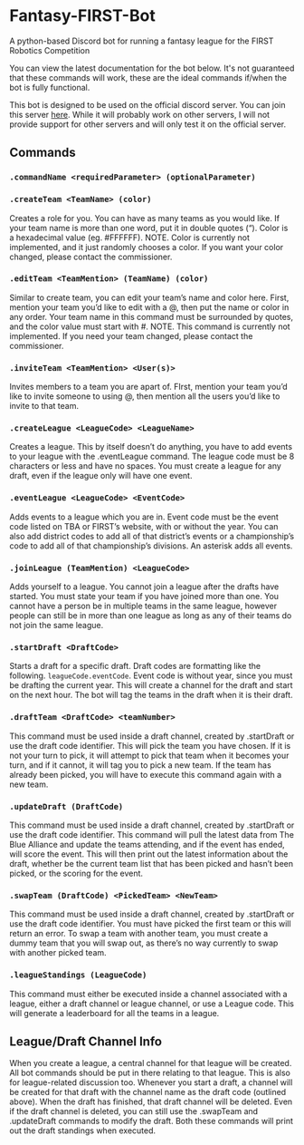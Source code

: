 # Fantasy-FIRST-Bot
A python-based Discord bot for running a fantasy league for the FIRST Robotics Competition

You can view the latest documentation for the bot below. It's not guaranteed that these commands will work, these are the ideal commands if/when the bot is fully functional.

This bot is designed to be used on the official discord server. You can join this server [here](http://www.discord.gg/3EfyXd7). While it will probably work on other servers, I will not provide support for other servers and will only test it on the official server.

## Commands
### `.commandName <requiredParameter> (optionalParameter)`
### `.createTeam <TeamName> (color)`
Creates a role for you. You can have as many teams as you would like. If your team name is more than one word, put it in double quotes (“). Color is a hexadecimal value (eg. #FFFFFF). NOTE. Color is currently not implemented, and it just randomly chooses a color. If you want your color changed, please contact the commissioner.
### `.editTeam <TeamMention> (TeamName) (color)`
Similar to create team, you can edit your team’s name and color here. First, mention your team you’d like to edit with a @, then put the name or color in any order. Your team name in this command must be surrounded by quotes, and the color value must start with #. NOTE. This command is currently not implemented. If you need your team changed, please contact the commissioner.
### `.inviteTeam <TeamMention> <User(s)>`
Invites members to a team you are apart of. FIrst, mention your team you’d like to invite someone to using @, then mention all the users you’d like to invite to that team.
### `.createLeague <LeagueCode> <LeagueName>`
Creates a league. This by itself doesn’t do anything, you have to add events to your league with the .eventLeague command. The league code must be 8 characters or less and have no spaces. You must create a league for any draft, even if the league only will have one event.
### `.eventLeague <LeagueCode> <EventCode>`
Adds events to a league which you are in. Event code must be the event code listed on TBA or FIRST’s website, with or without the year. You can also add district codes to add all of that district’s events or a championship’s code to add all of that championship’s divisions. An asterisk adds all events.
### `.joinLeague (TeamMention) <LeagueCode>`
Adds yourself to a league. You cannot join a league after the drafts have started. You must state your team if you have joined more than one. You cannot have a person be in multiple teams in the same league, however people can still be in more than one league as long as any of their teams do not join the same league.
### `.startDraft <DraftCode>`
Starts a draft for a specific draft. Draft codes are formatting like the following. `leagueCode.eventCode`. Event code is without year, since you must be drafting the current year. This will create a channel for the draft and start on the next hour. The bot will tag the teams in the draft when it is their draft.
### `.draftTeam <DraftCode> <teamNumber>`
This command must be used inside a draft channel, created by .startDraft or use the draft code identifier. This will pick the team you have chosen. If it is not your turn to pick, it will attempt to pick that team when it becomes your turn, and if it cannot, it will tag you to pick a new team. If the team has already been picked, you will have to execute this command again with a new team.
### `.updateDraft (DraftCode)`
This command must be used inside a draft channel, created by .startDraft or use the draft code identifier. This command will pull the latest data from The Blue Alliance and update the teams attending, and if the event has ended, will score the event. This will then print out the latest information about the draft, whether be the current team list that has been picked and hasn’t been picked, or the scoring for the event.
### `.swapTeam (DraftCode) <PickedTeam> <NewTeam>`
This command must be used inside a draft channel, created by .startDraft or use the draft code identifier. You must have picked the first team or this will return an error. To swap a team with another team, you must create a dummy team that you will swap out, as there’s no way currently to swap with another picked team.
### `.leagueStandings (LeagueCode)`
This command must either be executed inside a channel associated with a league, either a draft channel or league channel, or use a League code. This will generate a leaderboard for all the teams in a league.
## League/Draft Channel Info
When you create a league, a central channel for that league will be created. All bot commands should be put in there relating to that league. This is also for league-related discussion too. Whenever you start a draft, a channel will be created for that draft with the channel name as the draft code (outlined above). When the draft has finished, that draft channel will be deleted. Even if the draft channel is deleted, you can still use the .swapTeam and .updateDraft commands to modify the draft. Both these commands will print out the draft standings when executed.
